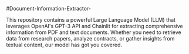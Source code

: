 #Document-Information-Extractor-

This repository contains a powerful Large Language Model (LLM) that leverages OpenAI's GPT-3 API and Chainlit for extracting comprehensive information from PDF and text documents. Whether you need to retrieve data from research papers, analyze contracts, or gather insights from textual content, our model has got you covered.
